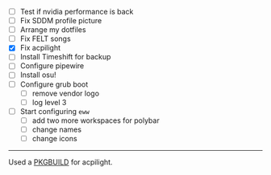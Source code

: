 - [ ] Test if nvidia performance is back
- [ ] Fix SDDM profile picture
- [ ] Arrange my dotfiles
- [ ] Fix FELT songs
- [x] Fix acpilight
- [ ] Install Timeshift for backup
- [ ] Configure pipewire
- [ ] Install osu!
- [ ] Configure grub boot
	- [ ] remove vendor logo
	- [ ] log level 3
- [ ] Start configuring `eww`
	- [ ] add two more workspaces for polybar
	- [ ] change names
	- [ ] change icons

---
Used a [PKGBUILD](https://github.com/KrulYuno/krulyuno-system-configs) for acpilight.